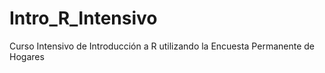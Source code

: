 # Intro_R_Intensivo
Curso Intensivo de Introducción a R utilizando la Encuesta Permanente de Hogares
